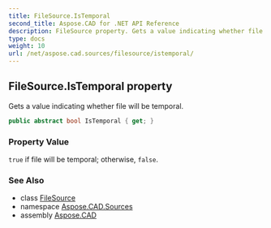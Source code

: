 ```yaml
---
title: FileSource.IsTemporal
second_title: Aspose.CAD for .NET API Reference
description: FileSource property. Gets a value indicating whether file will be temporal
type: docs
weight: 10
url: /net/aspose.cad.sources/filesource/istemporal/
---
```

## FileSource.IsTemporal property

Gets a value indicating whether file will be temporal.

```csharp
public abstract bool IsTemporal { get; }
```

### Property Value

`true` if file will be temporal; otherwise, `false`.

### See Also

* class [FileSource](../)
* namespace [Aspose.CAD.Sources](../../filesource/)
* assembly [Aspose.CAD](../../../)


